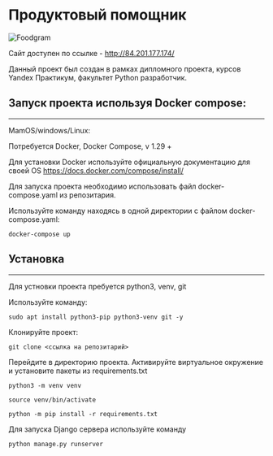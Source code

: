 # Продуктовый помощник
![Foodgram](https://github.com/Gilions/foodgram-project/actions/workflows/main.yml/badge.svg)

Сайт доступен по ссылке - http://84.201.177.174/

Данный проект был создан в рамках дипломного проекта, курсов Yandex Практикум, факультет
Python разработчик.

## Запуск проекта используя Docker compose:
____
MamOS/windows/Linux:

Потребуется Docker, Docker Compose, v 1.29 +

Для установки Docker используйте официальную документацию для своей OS
https://docs.docker.com/compose/install/

Для запуска проекта необходимо использовать файл docker-compose.yaml из
репозитария.

Используйте команду находясь в одной директории с файлом docker-compose.yaml:

`docker-compose up`

##  Установка
______

Для устновки проекта пребуется python3, venv, git

Используйте команду:

`sudo apt install python3-pip python3-venv git -y`

Клонируйте проект:

`git clone <ссылка на репозитарий>`

Перейдите в директорию проекта. Активируйте виртуальное окружение и
установите пакеты из requirements.txt

`python3 -m venv venv`

`source venv/bin/activate`

`python -m pip install -r requirements.txt `

Для запуска Django сервера используйте команду

`python manage.py runserver`
